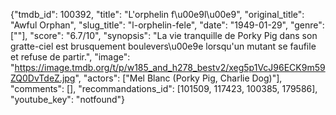{"tmdb_id": 100392, "title": "L'orphelin f\u00e9l\u00e9", "original_title": "Awful Orphan", "slug_title": "l-orphelin-fele", "date": "1949-01-29", "genre": [""], "score": "6.7/10", "synopsis": "La vie tranquille de Porky Pig dans son gratte-ciel est brusquement boulevers\u00e9e lorsqu'un mutant se faufile et refuse de partir.", "image": "https://image.tmdb.org/t/p/w185_and_h278_bestv2/xeg5p1VcJ96ECK9m59ZQ0DvTdeZ.jpg", "actors": ["Mel Blanc (Porky Pig, Charlie Dog)"], "comments": [], "recommandations_id": [101509, 117423, 100385, 179586], "youtube_key": "notfound"}